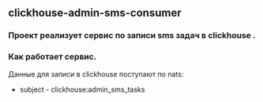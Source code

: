 ## clickhouse-admin-sms-consumer

### Проект реализует сервис по записи sms задач в clickhouse .

### Как работает сервис.

Данные для записи в clickhouse поступают по nats: 
 - subject - clickhouse:admin_sms_tasks


